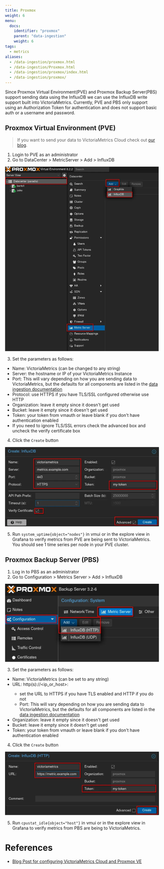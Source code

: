 ```yaml
---
title: Proxmox
weight: 6
menu:
  docs:
    identifier: "proxmox"
    parent: "data-ingestion"
    weight: 6
tags:
  - metrics
aliases:
  - /data-ingestion/proxmox.html
  - /data-ingestion/Proxmox.html
  - /data-ingestion/proxmox/index.html
  - /data-ingestion/proxmox/
---
```


Since Proxmox Virtual Environment(PVE) and Proxmox Backup Server(PBS) support sending data using the InfluxDB 
we can use the InfluxDB write support built into VictoriaMetrics.
Currently, PVE and PBS only support using an Authorization Token for authentication and does not support basic auth 
or a username and password.

## Proxmox Virtual Environment (PVE)

> If you want to send your data to VictoriaMetrics Cloud check out [our blog](https://victoriametrics.com/blog/proxmox-monitoring-with-dbaas/).

1. Login to PVE as an administrator
2. Go to DataCenter > MetricServer > Add > InfluxDB

![PVE Metric Navigation](Proxmox-pve-nav.webp)

3. Set the parameters as follows:
  - Name: VictoriaMetrics (can be changed to any string)
  - Server: the hostname or IP of your VictoriaMetrics Instance
  - Port: This will vary depending on how you are sending data to VictoriaMetrics, but the defaults for all components are listed in the [data ingestion documentation](https://docs.victoriametrics.com/victoriametrics/data-ingestion/)
  - Protocol: use HTTPS if you have TLS/SSL configured otherwise use HTTP
  - Organization: leave it empty since it doesn't get used
  - Bucket: leave it empty since it doesn't get used
  - Token: your token from vmauth or leave blank if you don't have authentication enabled
  - If you need to ignore TLS/SSL errors check the advanced box and uncheck the verify certificate box
4. Click the `Create` button

![PVE Metric Form](Proxmox-pve-form.webp)

5. Run `system_uptime{object="nodes"}` in vmui or in the explore view in Grafana to verify metrics from PVE are being sent to VictoriaMetrics.
You should see 1 time series per node in your PVE cluster.

## Proxmox Backup Server (PBS)

1. Log in to PBS as an administrator
2. Go to Configuration > Metrics Server > Add > InfluxDB

![PBS Metric Navigation](Proxmox-pbs-nav.webp)

3.  Set the parameters as follows:
  - Name: VictoriaMetrics (can be set to any string)
  - URL: http(s)://<ip_or_host>:<port>
    - set the URL to HTTPS if you have TLS enabled and HTTP if you do not
    - Port: This will vary depending on how you are sending data to VictoriaMetrics, but the defaults for all components are listed in the [data ingestion documentation](https://docs.victoriametrics.com/victoriametrics/data-ingestion/)
  - Organization: leave it empty since it doesn't get used
  - Bucket: leave it empty since it doesn't get used
  - Token: your token from vmauth or leave blank if you don't have authentication enabled
4. Click the `Create` button

![PBS Metric Form](Proxmox-pbs-form.webp)

5. Run `cpustat_idle{object="host"}` in vmui or in the explore view in Grafana to verify metrics from PBS are being to VictoriaMetrics.

# References

- [Blog Post for configuring VictoriaMetrics Cloud and Proxmox VE](https://victoriametrics.com/blog/proxmox-monitoring-with-dbaas/)
